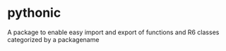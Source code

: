 # pythonic
A package to enable easy import and export of functions and R6 classes categorized by a packagename
